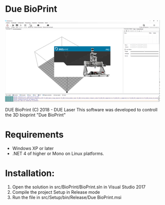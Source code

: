 # Due BioPrint

![Startscreen](screenshots/startpage.png)

DUE BioPrint (C) 2018 - DUE Laser
This software was developed to controll the 3D bioprint "Due BioPrint"

# Requirements

* Windows XP or later
* .NET 4 of higher or Mono on Linux platforms.
	
# Installation:

1. Open the solution in src/BioPrint/BioPrint.sln in Visual Studio 2017 
2. Compile the project Setup in Release mode
3. Run the file in src/Setup/bin/Release/Due BioPrint.msi
